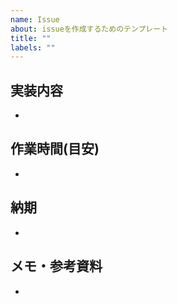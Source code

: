 ```yaml
---
name: Issue
about: issueを作成するためのテンプレート
title: ""
labels: ""
---
```


## 実装内容

-

## 作業時間(目安)

-

## 納期

-

## メモ・参考資料

-

